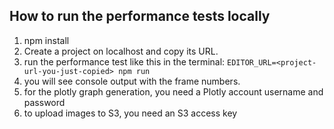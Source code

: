 ## How to run the performance tests locally

1. npm install
2. Create a project on localhost and copy its URL.
3. run the performance test like this in the terminal: `EDITOR_URL=<project-url-you-just-copied> npm run`
4. you will see console output with the frame numbers.
5. for the plotly graph generation, you need a Plotly account username and password
6. to upload images to S3, you need an S3 access key
